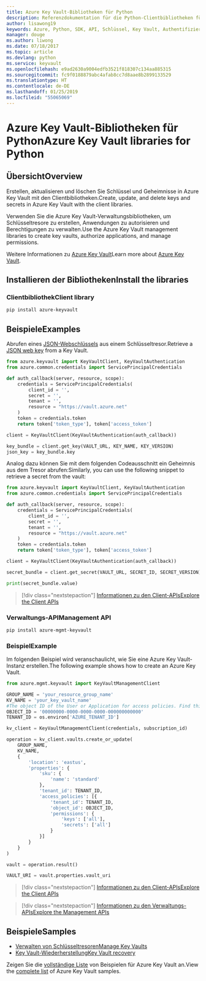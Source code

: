 ```yaml
---
title: Azure Key Vault-Bibliotheken für Python
description: Referenzdokumentation für die Python-Clientbibliotheken für Azure Key Vault
author: lisawong19
keywords: Azure, Python, SDK, API, Schlüssel, Key Vault, Authentifizierung, Geheimnis, Schlüssel, Sicherheit
manager: douge
ms.author: liwong
ms.date: 07/18/2017
ms.topic: article
ms.devlang: python
ms.service: keyvault
ms.openlocfilehash: e9ad2630a9004edfb3521f818307c134aa885315
ms.sourcegitcommit: fc9f0188879abc4afab8cc7d8aae8b2899133529
ms.translationtype: HT
ms.contentlocale: de-DE
ms.lasthandoff: 01/25/2019
ms.locfileid: "55065069"
---
```

# <a name="azure-key-vault-libraries-for-python"></a><span data-ttu-id="a60e3-104">Azure Key Vault-Bibliotheken für Python</span><span class="sxs-lookup"><span data-stu-id="a60e3-104">Azure Key Vault libraries for Python</span></span>

## <a name="overview"></a><span data-ttu-id="a60e3-105">Übersicht</span><span class="sxs-lookup"><span data-stu-id="a60e3-105">Overview</span></span>

<span data-ttu-id="a60e3-106">Erstellen, aktualisieren und löschen Sie Schlüssel und Geheimnisse in Azure Key Vault mit den Clientbibliotheken.</span><span class="sxs-lookup"><span data-stu-id="a60e3-106">Create, update, and delete keys and secrets in Azure Key Vault with the client libraries.</span></span>

<span data-ttu-id="a60e3-107">Verwenden Sie die Azure Key Vault-Verwaltungsbibliotheken, um Schlüsseltresore zu erstellen, Anwendungen zu autorisieren und Berechtigungen zu verwalten.</span><span class="sxs-lookup"><span data-stu-id="a60e3-107">Use the Azure Key Vault management libraries to create key vaults, authorize applications, and manage permissions.</span></span> 

<span data-ttu-id="a60e3-108">Weitere Informationen zu [Azure Key Vault](/azure/key-vault/key-vault-whatis)</span><span class="sxs-lookup"><span data-stu-id="a60e3-108">Learn more about [Azure Key Vault](/azure/key-vault/key-vault-whatis).</span></span>

## <a name="install-the-libraries"></a><span data-ttu-id="a60e3-109">Installieren der Bibliotheken</span><span class="sxs-lookup"><span data-stu-id="a60e3-109">Install the libraries</span></span>

### <a name="client-library"></a><span data-ttu-id="a60e3-110">Clientbibliothek</span><span class="sxs-lookup"><span data-stu-id="a60e3-110">Client library</span></span>

```bash
pip install azure-keyvault
```

## <a name="examples"></a><span data-ttu-id="a60e3-111">Beispiele</span><span class="sxs-lookup"><span data-stu-id="a60e3-111">Examples</span></span>

<span data-ttu-id="a60e3-112">Abrufen eines [JSON-Webschlüssels](https://tools.ietf.org/html/draft-ietf-jose-json-web-key-18) aus einem Schlüsseltresor.</span><span class="sxs-lookup"><span data-stu-id="a60e3-112">Retrieve a [JSON web key](https://tools.ietf.org/html/draft-ietf-jose-json-web-key-18) from a Key Vault.</span></span>

```python
from azure.keyvault import KeyVaultClient, KeyVaultAuthentication
from azure.common.credentials import ServicePrincipalCredentials

def auth_callback(server, resource, scope):
    credentials = ServicePrincipalCredentials(
        client_id = '',
        secret = '',
        tenant = '',
        resource = "https://vault.azure.net"
    )
    token = credentials.token
    return token['token_type'], token['access_token']

client = KeyVaultClient(KeyVaultAuthentication(auth_callback))

key_bundle = client.get_key(VAULT_URL, KEY_NAME, KEY_VERSION)
json_key = key_bundle.key
```

<span data-ttu-id="a60e3-113">Analog dazu können Sie mit dem folgenden Codeausschnitt ein Geheimnis aus dem Tresor abrufen:</span><span class="sxs-lookup"><span data-stu-id="a60e3-113">Similarly, you can use the following snippet to retrieve a secret from the vault:</span></span>

```python
from azure.keyvault import KeyVaultClient, KeyVaultAuthentication
from azure.common.credentials import ServicePrincipalCredentials

def auth_callback(server, resource, scope):
    credentials = ServicePrincipalCredentials(
        client_id = '',
        secret = '',
        tenant = '',
        resource = "https://vault.azure.net"
    )
    token = credentials.token
    return token['token_type'], token['access_token']

client = KeyVaultClient(KeyVaultAuthentication(auth_callback))

secret_bundle = client.get_secret(VAULT_URL, SECRET_ID, SECRET_VERSION)

print(secret_bundle.value)
```

> [!div class="nextstepaction"]
> [<span data-ttu-id="a60e3-114">Informationen zu den Client-APIs</span><span class="sxs-lookup"><span data-stu-id="a60e3-114">Explore the Client APIs</span></span>](/python/api/overview/azure/keyvault/client)

### <a name="management-api"></a><span data-ttu-id="a60e3-115">Verwaltungs-API</span><span class="sxs-lookup"><span data-stu-id="a60e3-115">Management API</span></span>

```bash
pip install azure-mgmt-keyvault
```

### <a name="example"></a><span data-ttu-id="a60e3-116">Beispiel</span><span class="sxs-lookup"><span data-stu-id="a60e3-116">Example</span></span>
<span data-ttu-id="a60e3-117">Im folgenden Beispiel wird veranschaulicht, wie Sie eine Azure Key Vault-Instanz erstellen.</span><span class="sxs-lookup"><span data-stu-id="a60e3-117">The following example shows how to create an Azure Key Vault.</span></span> 

```python
from azure.mgmt.keyvault import KeyVaultManagementClient

GROUP_NAME = 'your_resource_group_name'
KV_NAME = 'your_key_vault_name'
#The object ID of the User or Application for access policies. Find this number in the portal
OBJECT_ID = '00000000-0000-0000-0000-000000000000'
TENANT_ID = os.environ['AZURE_TENANT_ID']

kv_client = KeyVaultManagementClient(credentials, subscription_id)

operation = kv_client.vaults.create_or_update(
    GROUP_NAME,
    KV_NAME,
    {
        'location': 'eastus',
        'properties': {
            'sku': {
                'name': 'standard'
            },
            'tenant_id': TENANT_ID,
            'access_policies': [{
                'tenant_id': TENANT_ID,
                'object_id': OBJECT_ID,
                'permissions': {
                    'keys': ['all'],
                    'secrets': ['all']
                }
            }]
        }
    }
)

vault = operation.result()

VAULT_URI = vault.properties.vault_uri
```
> [!div class="nextstepaction"]
> [<span data-ttu-id="a60e3-118">Informationen zu den Client-APIs</span><span class="sxs-lookup"><span data-stu-id="a60e3-118">Explore the Client APIs</span></span>](/python/api/overview/azure/keyvault/client)

> [!div class="nextstepaction"]
> [<span data-ttu-id="a60e3-119">Informationen zu den Verwaltungs-APIs</span><span class="sxs-lookup"><span data-stu-id="a60e3-119">Explore the Management APIs</span></span>](/python/api/overview/azure/keyvault/management)

## <a name="samples"></a><span data-ttu-id="a60e3-120">Beispiele</span><span class="sxs-lookup"><span data-stu-id="a60e3-120">Samples</span></span>
* <span data-ttu-id="a60e3-121">[Verwalten von Schlüsseltresoren][1]</span><span class="sxs-lookup"><span data-stu-id="a60e3-121">[Manage Key Vaults][1]</span></span> 
* <span data-ttu-id="a60e3-122">[Key Vault-Wiederherstellung][2]</span><span class="sxs-lookup"><span data-stu-id="a60e3-122">[Key Vault recovery][2]</span></span>

[1]: https://azure.microsoft.com/resources/samples/key-vault-python-manage/
[2]: https://azure.microsoft.com/resources/samples/key-vault-recovery-python/

<span data-ttu-id="a60e3-123">Zeigen Sie die [vollständige Liste](https://azure.microsoft.com/resources/samples/?platform=python&term=key+vault) von Beispielen für Azure Key Vault an.</span><span class="sxs-lookup"><span data-stu-id="a60e3-123">View the [complete list](https://azure.microsoft.com/resources/samples/?platform=python&term=key+vault) of Azure Key Vault samples.</span></span> 
